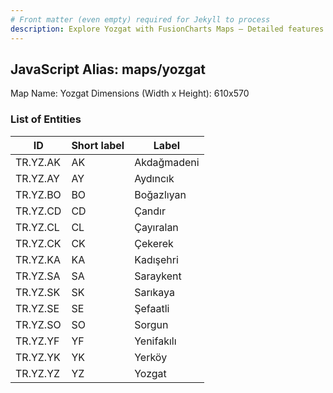 ```yaml
---
# Front matter (even empty) required for Jekyll to process
description: Explore Yozgat with FusionCharts Maps – Detailed features for seamless integration. Try now & enhance your data visualization today! 
---
```


## JavaScript Alias: maps/yozgat

Map Name: Yozgat
Dimensions (Width x Height): 610x570





### List of Entities

ID | Short label | Label
---|---|---|
TR.YZ.AK | AK | Akdağmadeni
TR.YZ.AY | AY | Aydıncık
TR.YZ.BO | BO | Boğazlıyan
TR.YZ.CD | CD | Çandır
TR.YZ.CL | CL | Çayıralan
TR.YZ.CK | CK | Çekerek
TR.YZ.KA | KA | Kadışehri
TR.YZ.SA | SA | Saraykent
TR.YZ.SK | SK | Sarıkaya
TR.YZ.SE | SE | Şefaatli
TR.YZ.SO | SO | Sorgun
TR.YZ.YF | YF | Yenifakılı
TR.YZ.YK | YK | Yerköy
TR.YZ.YZ | YZ | Yozgat